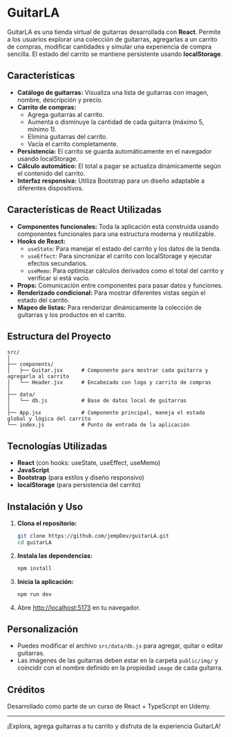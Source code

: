 # GuitarLA

GuitarLA es una tienda virtual de guitarras desarrollada con **React**. Permite
a los usuarios explorar una colección de guitarras, agregarlas a un carrito de
compras, modificar cantidades y simular una experiencia de compra sencilla. El
estado del carrito se mantiene persistente usando **localStorage**.

## Características

- **Catálogo de guitarras:** Visualiza una lista de guitarras con imagen,
  nombre, descripción y precio.
- **Carrito de compras:**
  - Agrega guitarras al carrito.
  - Aumenta o disminuye la cantidad de cada guitarra (máximo 5, mínimo 1).
  - Elimina guitarras del carrito.
  - Vacía el carrito completamente.
- **Persistencia:** El carrito se guarda automáticamente en el navegador usando
  localStorage.
- **Cálculo automático:** El total a pagar se actualiza dinámicamente según el
  contenido del carrito.
- **Interfaz responsiva:** Utiliza Bootstrap para un diseño adaptable a
  diferentes dispositivos.

## Características de React Utilizadas

- **Componentes funcionales:** Toda la aplicación está construida usando
  componentes funcionales para una estructura moderna y reutilizable.
- **Hooks de React:**
  - `useState`: Para manejar el estado del carrito y los datos de la tienda.
  - `useEffect`: Para sincronizar el carrito con localStorage y ejecutar efectos
    secundarios.
  - `useMemo`: Para optimizar cálculos derivados como el total del carrito y
    verificar si está vacío.
- **Props:** Comunicación entre componentes para pasar datos y funciones.
- **Renderizado condicional:** Para mostrar diferentes vistas según el estado
  del carrito.
- **Mapeo de listas:** Para renderizar dinámicamente la colección de guitarras y
  los productos en el carrito.

## Estructura del Proyecto

```
src/
│
├── components/
│   ├── Guitar.jsx      # Componente para mostrar cada guitarra y agregarla al carrito
│   └── Header.jsx      # Encabezado con logo y carrito de compras
│
├── data/
│   └── db.js           # Base de datos local de guitarras
│
├── App.jsx             # Componente principal, maneja el estado global y lógica del carrito
└── index.js            # Punto de entrada de la aplicación
```

## Tecnologías Utilizadas

- **React** (con hooks: useState, useEffect, useMemo)
- **JavaScript**
- **Bootstrap** (para estilos y diseño responsivo)
- **localStorage** (para persistencia del carrito)

## Instalación y Uso

1. **Clona el repositorio:**

   ```bash
   git clone https://github.com/jempDev/guitarLA.git
   cd guitarLA
   ```

2. **Instala las dependencias:**

   ```bash
   npm install

   ```

3. **Inicia la aplicación:**

   ```bash
   npm run dev
   ```

4. Abre [http://localhost:5173](http://localhost:5173) en tu navegador.

## Personalización

- Puedes modificar el archivo `src/data/db.js` para agregar, quitar o editar
  guitarras.
- Las imágenes de las guitarras deben estar en la carpeta `public/img/` y
  coincidir con el nombre definido en la propiedad `image` de cada guitarra.

## Créditos

Desarrollado como parte de un curso de React + TypeScript en Udemy.

---

¡Explora, agrega guitarras a tu carrito y disfruta de la experiencia GuitarLA!
